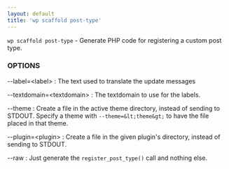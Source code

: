 ```yaml
---
layout: default
title: 'wp scaffold post-type'
---
```


`wp scaffold post-type` - Generate PHP code for registering a custom post type.

### OPTIONS

--label=&lt;label&gt;
: The text used to translate the update messages

--textdomain=&lt;textdomain&gt;
: The textdomain to use for the labels.

--theme
: Create a file in the active theme directory, instead of sending to
STDOUT. Specify a theme with `--theme=&lt;theme&gt;` to have the file placed in that theme.

--plugin=&lt;plugin&gt;
: Create a file in the given plugin's directory, instead of sending to
STDOUT.

--raw
: Just generate the `register_post_type()` call and nothing else.

